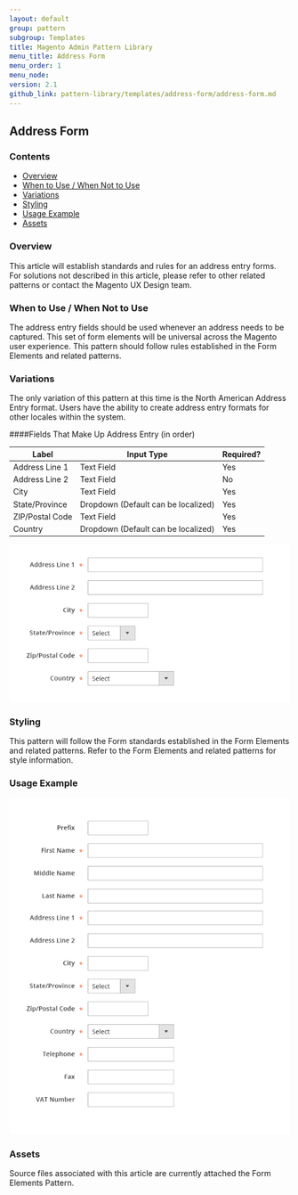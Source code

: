 ```yaml
---
layout: default
group: pattern
subgroup: Templates
title: Magento Admin Pattern Library
menu_title: Address Form
menu_order: 1
menu_node: 
version: 2.1
github_link: pattern-library/templates/address-form/address-form.md
---
```


<h2> Address Form </h2>

<h3> Contents </h3>

* <a href="#overview">Overview</a>
* <a href="#when-to-use">When to Use / When Not to Use</a>
* <a href="#variations">Variations</a>
* <a href="#styling">Styling</a>
* <a href="#examples">Usage Example</a>
* <a href="#assets">Assets</a>

<h3 id="overview">Overview</h3>
This article will establish standards and rules for an address entry forms.<br>
For solutions not described in this article, please refer to other related patterns or contact the Magento UX Design team.


<h3 id="when-to-use">When to Use / When Not to Use</h3>
The address entry fields should be used whenever an address needs to be captured. This set of form elements will be universal across the Magento user experience. This pattern should follow rules established in the Form Elements and related patterns.

<h3 id="variations">Variations</h3>
The only variation of this pattern at this time is the North American Address Entry format. Users have the ability to create address entry formats for other locales within the system.

####Fields That Make Up Address Entry (in order)

<table>
	<thead>
		<th> Label</th>
		<th> Input Type </th>
		<th> Required? </th>
	</thead>
	<tbody>
		<tr>
			<td>Address Line 1</td>
			<td>Text Field</td>
			<td>Yes</td>
		</tr>
		<tr>
			<td>Address Line 2</td>
			<td>Text Field</td>
			<td>No</td>
		</tr>
		<tr>
			<td>City</td>
			<td>Text Field</td>
			<td>Yes</td>
		</tr>
		<tr>
			<td>State/Province</td>
			<td>Dropdown (Default can be localized)</td>
			<td>Yes</td>
		</tr>
		<tr>
			<td>ZIP/Postal Code</td>
			<td>Text Field</td>
			<td>Yes</td>
		</tr>
		<tr>
			<td>Country</td>
			<td>Dropdown (Default can be localized)</td>
			<td>Yes</td>
		</tr>
	</tbody>
</table>

<img src="img/AddressForm_example01.jpg">


<h3 id="styling">Styling</h3>
This pattern will follow the Form standards established in the Form Elements and related patterns. Refer to the Form Elements and related patterns for style information.


<h3 id="examples">Usage Example</h3>
<img src="img/AddressForm_example02.jpg">

<h3 id="assets">Assets</h3>
Source files associated with this article are currently attached the Form Elements Pattern.

